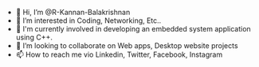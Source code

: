 - 👋 Hi, I’m @R-Kannan-Balakrishnan
- 👀 I’m interested in Coding, Networking, Etc..
- 🌱 I'm currently involved in developing an embedded system application using C++.
- 💞️ I’m looking to collaborate on Web apps, Desktop website projects
- 📫 How to reach me vio Linkedin, Twitter, Facebook, Instagram

<!---
RKanna/RKanna is a ✨ special ✨ repository because its `README.md` (this file) appears on your GitHub profile.
You can click the Preview link to take a look at your changes.
--->
